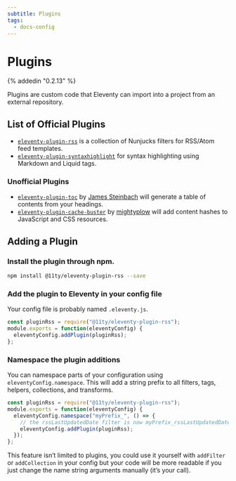 ```yaml
---
subtitle: Plugins
tags:
  - docs-config
---
```

# Plugins

{% addedin "0.2.13" %}

Plugins are custom code that Eleventy can import into a project from an external repository.

## List of Official Plugins

* [`eleventy-plugin-rss`](https://github.com/11ty/eleventy-plugin-rss) is a collection of Nunjucks filters for RSS/Atom feed templates.
* [`eleventy-plugin-syntaxhighlight`](https://github.com/11ty/eleventy-plugin-syntaxhighlight) for syntax highlighting using Markdown and Liquid tags.

### Unofficial Plugins

* [`eleventy-plugin-toc`](https://www.npmjs.com/package/eleventy-plugin-toc) by [James Steinbach](https://twitter.com/jdsteinbach) will generate a table of contents from your headings.
* [`eleventy-plugin-cache-buster`](https://www.npmjs.com/package/@mightyplow/eleventy-plugin-cache-buster) by [mightyplow](https://twitter.com/mightyplow) will add content hashes to JavaScript and CSS resources.

## Adding a Plugin

### Install the plugin through npm.

```bash
npm install @11ty/eleventy-plugin-rss --save
```

### Add the plugin to Eleventy in your config file

Your config file is probably named `.eleventy.js`.

```js
const pluginRss = require("@11ty/eleventy-plugin-rss");
module.exports = function(eleventyConfig) {
  eleventyConfig.addPlugin(pluginRss);
};
```

### Namespace the plugin additions

You can namespace parts of your configuration using `eleventyConfig.namespace`. This will add a string prefix to all filters, tags, helpers, collections, and transforms.

```js
const pluginRss = require("@11ty/eleventy-plugin-rss");
module.exports = function(eleventyConfig) {
  eleventyConfig.namespace("myPrefix_", () => {
    // the rssLastUpdatedDate filter is now myPrefix_rssLastUpdatedDate
    eleventyConfig.addPlugin(pluginRss);
  });
};
```

This feature isn’t limited to plugins, you could use it yourself with `addFilter` or `addCollection` in your config but your code will be more readable if you just change the name string arguments manually (it’s your call).
